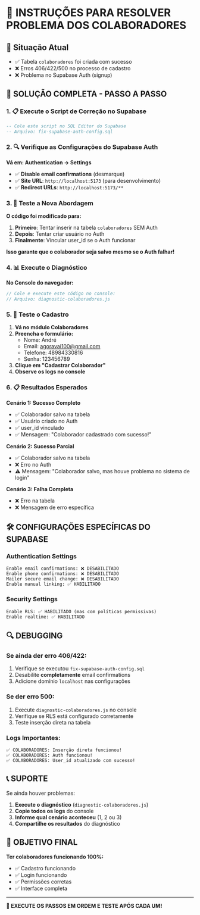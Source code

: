 # 🔧 INSTRUÇÕES PARA RESOLVER PROBLEMA DOS COLABORADORES

## 🎯 **Situação Atual**
- ✅ Tabela `colaboradores` foi criada com sucesso
- ❌ Erros 406/422/500 no processo de cadastro
- ❌ Problema no Supabase Auth (signup)

## 🚀 **SOLUÇÃO COMPLETA - PASSO A PASSO**

### **1. 📋 Execute o Script de Correção no Supabase**
```sql
-- Cole este script no SQL Editor do Supabase
-- Arquivo: fix-supabase-auth-config.sql
```

### **2. 🔍 Verifique as Configurações do Supabase Auth**

**Vá em: Authentication → Settings**
- ✅ **Disable email confirmations** (desmarque)
- ✅ **Site URL**: `http://localhost:5173` (para desenvolvimento)
- ✅ **Redirect URLs**: `http://localhost:5173/**`

### **3. 🧪 Teste a Nova Abordagem**

**O código foi modificado para:**
1. **Primeiro**: Tentar inserir na tabela `colaboradores` SEM Auth
2. **Depois**: Tentar criar usuário no Auth
3. **Finalmente**: Vincular user_id se o Auth funcionar

**Isso garante que o colaborador seja salvo mesmo se o Auth falhar!**

### **4. 📊 Execute o Diagnóstico**

**No Console do navegador:**
```javascript
// Cole e execute este código no console:
// Arquivo: diagnostic-colaboradores.js
```

### **5. 🔄 Teste o Cadastro**

1. **Vá no módulo Colaboradores**
2. **Preencha o formulário:**
   - Nome: André
   - Email: agoravai100@gmail.com
   - Telefone: 48984330816
   - Senha: 123456789
3. **Clique em "Cadastrar Colaborador"**
4. **Observe os logs no console**

### **6. 📋 Resultados Esperados**

**Cenário 1: Sucesso Completo**
- ✅ Colaborador salvo na tabela
- ✅ Usuário criado no Auth
- ✅ user_id vinculado
- ✅ Mensagem: "Colaborador cadastrado com sucesso!"

**Cenário 2: Sucesso Parcial**
- ✅ Colaborador salvo na tabela
- ❌ Erro no Auth
- ⚠️ Mensagem: "Colaborador salvo, mas houve problema no sistema de login"

**Cenário 3: Falha Completa**
- ❌ Erro na tabela
- ❌ Mensagem de erro específica

## 🛠️ **CONFIGURAÇÕES ESPECÍFICAS DO SUPABASE**

### **Authentication Settings**
```
Enable email confirmations: ❌ DESABILITADO
Enable phone confirmations: ❌ DESABILITADO
Mailer secure email change: ❌ DESABILITADO
Enable manual linking: ✅ HABILITADO
```

### **Security Settings**
```
Enable RLS: ✅ HABILITADO (mas com políticas permissivas)
Enable realtime: ✅ HABILITADO
```

## 🔍 **DEBUGGING**

### **Se ainda der erro 406/422:**
1. Verifique se executou `fix-supabase-auth-config.sql`
2. Desabilite **completamente** email confirmations
3. Adicione domínio `localhost` nas configurações

### **Se der erro 500:**
1. Execute `diagnostic-colaboradores.js` no console
2. Verifique se RLS está configurado corretamente
3. Teste inserção direta na tabela

### **Logs Importantes:**
```
✅ COLABORADORES: Inserção direta funcionou!
✅ COLABORADORES: Auth funcionou! 
✅ COLABORADORES: User_id atualizado com sucesso!
```

## 📞 **SUPORTE**

Se ainda houver problemas:
1. **Execute o diagnóstico** (`diagnostic-colaboradores.js`)
2. **Copie todos os logs** do console
3. **Informe qual cenário aconteceu** (1, 2 ou 3)
4. **Compartilhe os resultados** do diagnóstico

## 🎯 **OBJETIVO FINAL**

**Ter colaboradores funcionando 100%:**
- ✅ Cadastro funcionando
- ✅ Login funcionando
- ✅ Permissões corretas
- ✅ Interface completa

---

**🚀 EXECUTE OS PASSOS EM ORDEM E TESTE APÓS CADA UM!** 
